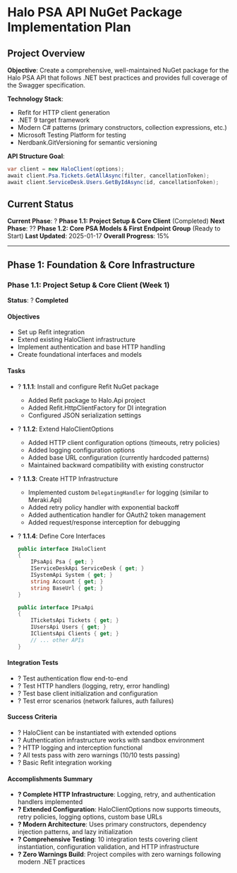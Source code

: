 # Halo PSA API NuGet Package Implementation Plan

## Project Overview

**Objective**: Create a comprehensive, well-maintained NuGet package for the Halo PSA API that follows .NET best practices and provides full coverage of the Swagger specification.

**Technology Stack**:
- Refit for HTTP client generation
- .NET 9 target framework
- Modern C# patterns (primary constructors, collection expressions, etc.)
- Microsoft Testing Platform for testing
- Nerdbank.GitVersioning for semantic versioning

**API Structure Goal**:
```csharp
var client = new HaloClient(options);
await client.Psa.Tickets.GetAllAsync(filter, cancellationToken);
await client.ServiceDesk.Users.GetByIdAsync(id, cancellationToken);
```

## Current Status

**Current Phase**: ? **Phase 1.1: Project Setup & Core Client** (Completed)
**Next Phase**: ?? **Phase 1.2: Core PSA Models & First Endpoint Group** (Ready to Start)
**Last Updated**: 2025-01-17
**Overall Progress**: 15%

---

## Phase 1: Foundation & Core Infrastructure

### Phase 1.1: Project Setup & Core Client (Week 1)

**Status**: ? **Completed**

#### Objectives
- Set up Refit integration
- Extend existing HaloClient infrastructure
- Implement authentication and base HTTP handling
- Create foundational interfaces and models

#### Tasks
- ? **1.1.1**: Install and configure Refit NuGet package
  - Added Refit package to Halo.Api project
  - Added Refit.HttpClientFactory for DI integration
  - Configured JSON serialization settings
  
- ? **1.1.2**: Extend HaloClientOptions
  - Added HTTP client configuration options (timeouts, retry policies)
  - Added logging configuration options
  - Added base URL configuration (currently hardcoded patterns)
  - Maintained backward compatibility with existing constructor
  
- ? **1.1.3**: Create HTTP Infrastructure
  - Implemented custom `DelegatingHandler` for logging (similar to Meraki.Api)
  - Added retry policy handler with exponential backoff
  - Added authentication handler for OAuth2 token management
  - Added request/response interception for debugging
  
- ? **1.1.4**: Define Core Interfaces
  ```csharp
  public interface IHaloClient
  {
      IPsaApi Psa { get; }
      IServiceDeskApi ServiceDesk { get; }
      ISystemApi System { get; }
      string Account { get; }
      string BaseUrl { get; }
  }
  
  public interface IPsaApi
  {
      ITicketsApi Tickets { get; }
      IUsersApi Users { get; }
      IClientsApi Clients { get; }
      // ... other APIs
  }
  ```

#### Integration Tests
- ? Test authentication flow end-to-end
- ? Test HTTP handlers (logging, retry, error handling)
- ? Test base client initialization and configuration
- ? Test error scenarios (network failures, auth failures)

#### Success Criteria
- ? HaloClient can be instantiated with extended options
- ? Authentication infrastructure works with sandbox environment
- ? HTTP logging and interception functional
- ? All tests pass with zero warnings (10/10 tests passing)
- ? Basic Refit integration working

#### Accomplishments Summary
- **? Complete HTTP Infrastructure**: Logging, retry, and authentication handlers implemented
- **? Extended Configuration**: HaloClientOptions now supports timeouts, retry policies, logging options, custom base URLs
- **? Modern Architecture**: Uses primary constructors, dependency injection patterns, and lazy initialization
- **? Comprehensive Testing**: 10 integration tests covering client instantiation, configuration validation, and HTTP infrastructure
- **? Zero Warnings Build**: Project compiles with zero warnings following modern .NET practices